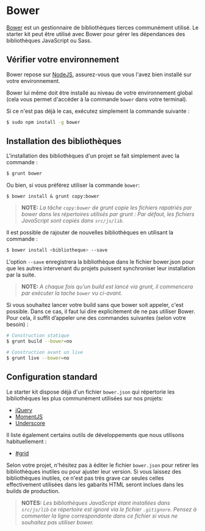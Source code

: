 
Bower
===============================================================================

[Bower](http://bower.io) est un gestionnaire de bibliothèques tierces
communément utilisé. Le starter kit peut être utilisé avec Bower pour gérer les
dépendances des bibliothèques JavaScript ou Sass.


Vérifier votre environnement
-------------------------------------------------------------------------------

Bower repose sur [NodeJS](http://nodejs.org/), assurez-vous que vous l'avez
bien installé sur votre environnement.

Bower lui même doit être installé au niveau de votre environnement global
(cela vous permet d'accéder à la commande `bower` dans votre terminal).

Si ce n'est pas déjà le cas, exécutez simplement la commande suivante :

```bash
$ sudo npm install -g bower
```


Installation des bibliothèques
-------------------------------------------------------------------------------

L'installation des bibliothèques d'un projet se fait simplement avec la
commande :

```bash
$ grunt bower
```

Ou bien, si vous préférez utiliser la commande `bower`:

```
$ bower install & grunt copy:bower
```

> **NOTE:** _La tâche `copy:bower` de grunt copie les fichiers rapatriés par
  bower dans les répertoires utilisés par grunt : Par défaut, les fichiers
  JavaScript sont copiés dans `src/js/lib`._

Il est possible de rajouter de nouvelles bibliothèques en utilisant la
commande :

```bash
$ bower install <bibliotheque> --save
```

L'option `--save` enregistrera la bibliothèque dans le fichier bower.json pour
que les autres intervenant du projets puissent synchroniser leur installation
par la suite.

> **NOTE:** _A chaque fois qu'un build est lancé via grunt, il commencera par
  exécuter la tache `bower` vu ci-avant._

Si vous souhaitez lancer votre build sans que bower soit appeler, c'est possible.
Dans ce cas, il faut lui dire explicitement de ne pas utiliser Bower. Pour cela,
il suffit d’appeler une des commandes suivantes (selon votre besoin) :

```bash
# Construction statique
$ grunt build --bower=no

# Construction avant un live
$ grunt live --bower=no
```

Configuration standard
-------------------------------------------------------------------------------

Le starter kit dispose déjà d'un fichier `bower.json` qui répertorie les
bibliothèques les plus communément utilisées sur nos projets:

* [jQuery](http://jquery.com)
* [MomentJS](http://momentjs.com)
* [Underscore](http://underscorejs.org/)

Il liste également certains outils de développements que nous utilisons
habituellement :

* [#grid](http://hashgrid.com)

Selon votre projet, n'hésitez pas à éditer le fichier `bower.json` pour
retirer les bibliothèques inutiles ou pour ajuster leur version. Si
vous laissez des bibliothèques inutiles, ce n'est pas très grave car seules
celles effectivement utilisées dans les gabarits HTML seront inclues dans les
builds de production.

> **NOTES:** _Les bibliothèques JavaScript étant installées dans `src/js/lib`
  ce répertoire est ignoré via le fichier `.gitignore`. Pensez à commenter la
  ligne correspondante dans ce fichier si vous ne souhaitez pas utiliser bower._

